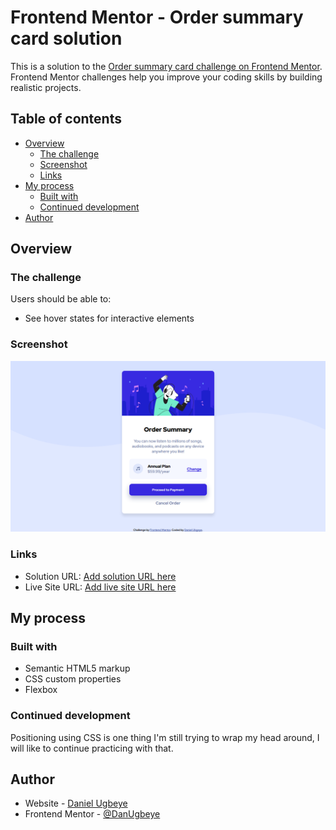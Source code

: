 # Frontend Mentor - Order summary card solution

This is a solution to the [Order summary card challenge on Frontend Mentor](https://www.frontendmentor.io/challenges/order-summary-component-QlPmajDUj). Frontend Mentor challenges help you improve your coding skills by building realistic projects. 

## Table of contents

- [Overview](#overview)
  - [The challenge](#the-challenge)
  - [Screenshot](#screenshot)
  - [Links](#links)
- [My process](#my-process)
  - [Built with](#built-with)
  - [Continued development](#continued-development)
- [Author](#author)


## Overview

### The challenge

Users should be able to:

- See hover states for interactive elements

### Screenshot

![](./screenshot.png)

### Links

- Solution URL: [Add solution URL here](https://your-solution-url.com)
- Live Site URL: [Add live site URL here](https://mybuilds.netlify.app/)

## My process

### Built with

- Semantic HTML5 markup
- CSS custom properties
- Flexbox


### Continued development

Positioning using CSS is one thing I'm still trying to wrap my head around, I will like to continue practicing with that.

## Author

- Website - [Daniel Ugbeye](https://www.your-site.com)
- Frontend Mentor - [@DanUgbeye](https://www.frontendmentor.io/profile/DanUgbeye)

